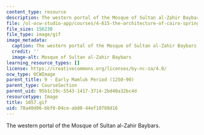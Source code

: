 ```yaml
---
content_type: resource
description: The western portal of the Mosque of Sultan al-Zahir Baybars.
file: /ol-ocw-studio-app/courses/4-615-the-architecture-of-cairo-spring-2002/78a40d06bbf004ceab8044ef10788d16_1057.gif
file_size: 156238
file_type: image/gif
image_metadata:
  caption: The western portal of the Mosque of Sultan al-Zahir Baybars.
  credit: ''
  image-alt: Mosque of Sultan al-Zahir Baybars
learning_resource_types: []
license: https://creativecommons.org/licenses/by-nc-sa/4.0/
ocw_type: OCWImage
parent_title: 9 - Early Mamluk Period (1250-90)
parent_type: CourseSection
parent_uid: 95b1c19c-5543-1417-3714-2bd40a32bc4d
resourcetype: Image
title: 1057.gif
uid: 78a40d06-bbf0-04ce-ab80-44ef10788d16
---
```

The western portal of the Mosque of Sultan al-Zahir Baybars.